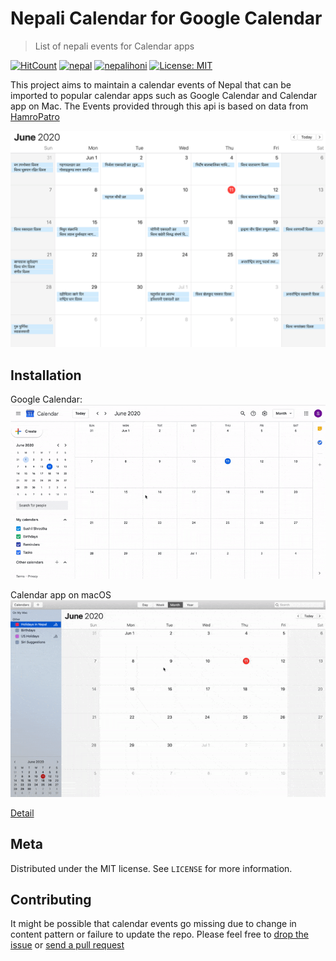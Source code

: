 # Nepali Calendar for Google Calendar
> List of nepali events for Calendar apps

[![HitCount][hits-image]][hits-url]
[![nepal][made-in-Nepal]][repo-url]
[![nepalihoni][Nepali-ho-ni]][repo-url]
[![License: MIT](https://img.shields.io/badge/License-MIT-yellow.svg)](https://opensource.org/licenses/MIT)



This project aims to maintain a calendar events of Nepal that can be imported to popular calendar apps such as Google Calendar and Calendar app on Mac.
The Events provided through this api is based on data from [HamroPatro](https://www.hamropatro.com/)

![](assets/example.png)

## Installation

Google Calendar:
![](assets/google-calendar.gif)

Calendar app on macOS
![](assets/mac-calendar.gif)

[Detail](http://shresthasushil.com.np/NepaliEvents/)

## Meta

Distributed under the MIT license. See ``LICENSE`` for more information.


## Contributing
It might be possible that calendar events go missing due to change in content pattern or failure to update the repo. Please feel free to [drop the issue](https://github.com/SushilShrestha/NepaliEvents/issues) or [send a pull request](https://github.com/SushilShrestha/NepaliEvents/pulls)

<!-- Markdown link & img dfn's -->

[repo-url]: https://github.com/SushilShrestha/NepaliEvents
[hits-image]: http://hits.dwyl.com/SushilShrestha/NepaliEvents.svg
[hits-url]: http://hits.dwyl.com/SushilShrestha/NepaliEvents
[made-in-nepal]: https://img.shields.io/badge/Made%20in-Nepal🇳🇵-green
[Nepali-ho-ni]: https://img.shields.io/badge/%20Nepali%20ho%20ni-garcha-green
